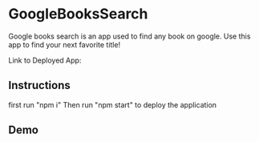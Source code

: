 # GoogleBooksSearch

Google books search is an app used to find any book on google. Use this app to find your next favorite title! 

Link to Deployed App: 

## Instructions

first run "npm i"
Then run "npm start" to deploy the application

## Demo
<img href="GoogleBooksSearch/assets/Googlebooks.gif"></img>
